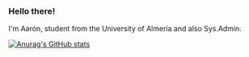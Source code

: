 ### Hello there!

I'm Aarón, student from the University of Almería and also Sys.Admin.



[![Anurag's GitHub stats](https://github-readme-stats.vercel.app/api?aaronblanco=anuraghazra)](https://github.com/anuraghazra/github-readme-stats)

<!--
**aaronblanco/aaronblanco** is a ✨ _special_ ✨ repository because its `README.md` (this file) appears on your GitHub profile.


Here are some ideas to get you started:

- 🔭 I’m currently working on ...
- 🌱 I’m currently learning ...
- 👯 I’m looking to collaborate on ...
- 🤔 I’m looking for help with ...
- 💬 Ask me about ...
- 📫 How to reach me: ...
- 😄 Pronouns: ...
- ⚡ Fun fact: ...
-->
